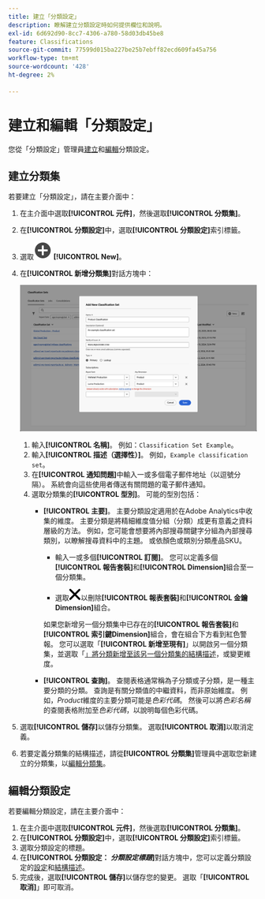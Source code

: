 ```yaml
---
title: 建立「分類設定」
description: 瞭解建立分類設定時如何提供欄位和說明。
exl-id: 6d692d90-8cc7-4306-a780-58d03db45be8
feature: Classifications
source-git-commit: 77599d015ba227be25b7ebff82ecd609fa45a756
workflow-type: tm+mt
source-wordcount: '428'
ht-degree: 2%

---
```


# 建立和編輯「分類設定」

您從「分類設定」管理員[建立](#create-a-classification-set)和[編輯](#edit-a-classification-set)分類設定。

## 建立分類集

若要建立「分類設定」，請在主要介面中：

1. 在主介面中選取&#x200B;**[!UICONTROL 元件]**，然後選取&#x200B;**[!UICONTROL 分類集]**。
1. 在&#x200B;**[!UICONTROL 分類設定]**&#x200B;中，選取&#x200B;**[!UICONTROL 分類設定]**&#x200B;索引標籤。
1. 選取![AddCircle](/help/assets/icons/AddCircle.svg) **[!UICONTROL New]**。
1. 在&#x200B;**[!UICONTROL 新增分類集]**&#x200B;對話方塊中：

   ![分類設定 — 新增新的分類設定](assets/classifications-sets-new.png)

   1. 輸入&#x200B;**[!UICONTROL 名稱]**。 例如：`Classification Set Example`。
   1. 輸入&#x200B;**[!UICONTROL 描述（選擇性）]**。 例如，`Example classification set`。
   1. 在&#x200B;**[!UICONTROL 通知問題]**&#x200B;中輸入一或多個電子郵件地址（以逗號分隔）。 系統會向這些使用者傳送有關問題的電子郵件通知。
   1. 選取分類集的&#x200B;**[!UICONTROL 型別]**。 可能的型別包括：
      * **[!UICONTROL 主要]**。 主要分類設定適用於在Adobe Analytics中收集的維度。 主要分類是將精細維度值分組（分類）成更有意義之資料層級的方法。 例如，您可能會想要將內部搜尋關鍵字分組為內部搜尋類別，以瞭解搜尋資料中的主題。 或依顏色或類別分類產品SKU。
         * 輸入一或多個&#x200B;**[!UICONTROL 訂閱]**。  您可以定義多個&#x200B;**[!UICONTROL 報告套裝]**&#x200B;和&#x200B;**[!UICONTROL Dimension]**&#x200B;組合至一個分類集。

         * 選取![CrossSize400](/help/assets/icons/CrossSize400.svg)以刪除&#x200B;**[!UICONTROL 報表套裝]**&#x200B;和&#x200B;**[!UICONTROL 金鑰Dimension]**&#x200B;組合。

        如果您新增另一個分類集中已存在的&#x200B;**[!UICONTROL 報告套裝]**&#x200B;和&#x200B;**[!UICONTROL 索引鍵Dimension]**&#x200B;組合，會在組合下方看到紅色警報。 您可以選取「**[!UICONTROL 新增至現有]**」以開啟另一個分類集，並選取「[」將分類新增至該另一個分類集的結構描述](schema.md)，或變更維度。
      * **[!UICONTROL 查詢]**。 查閱表格通常稱為子分類或子分類，是一種主要分類的分類。 查詢是有關分類值的中繼資料，而非原始維度。 例如，*Product*&#x200B;維度的主要分類可能是&#x200B;*色彩代碼*。 然後可以將&#x200B;*色彩名稱*&#x200B;的查閱表格附加至&#x200B;*色彩代碼*，以說明每個色彩代碼。
1. 選取&#x200B;**[!UICONTROL 儲存]**&#x200B;以儲存分類集。 選取&#x200B;**[!UICONTROL 取消]**&#x200B;以取消定義。
1. 若要定義分類集的結構描述，請從&#x200B;**[!UICONTROL 分類集]**&#x200B;管理員中選取您新建立的分類集，以[編輯分類集](#edit-a-classification-set)。


## 編輯分類設定

若要編輯分類設定，請在主要介面中：

1. 在主介面中選取&#x200B;**[!UICONTROL 元件]**，然後選取&#x200B;**[!UICONTROL 分類集]**。
1. 在&#x200B;**[!UICONTROL 分類設定]**&#x200B;中，選取&#x200B;**[!UICONTROL 分類設定]**&#x200B;索引標籤。
1. 選取分類設定的標題。
1. 在&#x200B;**[!UICONTROL 分類設定： _分類設定標題_]**&#x200B;對話方塊中，您可以定義分類設定的[設定](settings.md)和[結構描述](schema.md)。
1. 完成後，選取&#x200B;**[!UICONTROL 儲存]**&#x200B;以儲存您的變更。 選取「**[!UICONTROL 取消]**」即可取消。


<!--


### Schema

In the Schema tab 





You can use the Classification set manager to create a classification set.

**[!UICONTROL Components]** > **[!UICONTROL Classification sets]** > **[!UICONTROL Sets]** > **[!UICONTROL Add]**

When creating a classification set, the following fields are available.

* **[!UICONTROL Name]**: A text field used to identify the classification set. This field cannot be edited upon creation, but can be renamed later.
* **[!UICONTROL Column Name]**: The name of the first classification dimension that you want to create. This field is the dimension name used in Analysis Workspace, and the column name when exporting classification data. You can add more column names after the classification set is created.
* **[!UICONTROL Type]**: Radio buttons that indicate the type of classification.
  * **[!UICONTROL Primary]**: Apply to dimensions collected in Analytics. They are a way to group (classify) granular dimension values into more meaningful levels of data. For example, you might want to group internal search keywords into internal search categories, to better understand themes in your search data.
  * **[!UICONTROL Lookup]**: Commonly referred to as child or subclassifications, a lookup table is a classification of a primary classification. It is metadata about a classification value, rather than the original dimension. For example, the Product variable might have a primary classification of 'Color code'. A lookup table of 'Color name' could then be attached to 'Color code' to further explain what each code means.
* **[!UICONTROL Subscriptions]** The report suites and dimensions that this classification set applies to. You can add multiple report suite and dimension combinations to a classification set.

![Create a Classification set](../../assets/classification-set-create.png)

If a classification set exists for a given report suite + variable, the classification is added to the schema instead. A given report suite + variable combination cannot belong to multiple classification sets.

-->